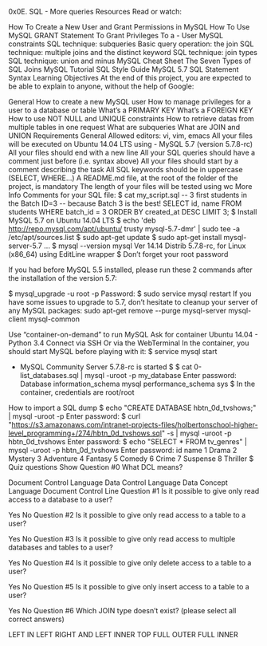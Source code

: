 0x0E. SQL - More queries
Resources
Read or watch:

How To Create a New User and Grant Permissions in MySQL
How To Use MySQL GRANT Statement To Grant Privileges To a - User
MySQL constraints
SQL technique: subqueries
Basic query operation: the join
SQL technique: multiple joins and the distinct keyword
SQL technique: join types
SQL technique: union and minus
MySQL Cheat Sheet
The Seven Types of SQL Joins
MySQL Tutorial
SQL Style Guide
MySQL 5.7 SQL Statement Syntax
Learning Objectives
At the end of this project, you are expected to be able to explain to anyone, without the help of Google:

General
How to create a new MySQL user
How to manage privileges for a user to a database or table
What’s a PRIMARY KEY
What’s a FOREIGN KEY
How to use NOT NULL and UNIQUE constraints
How to retrieve datas from multiple tables in one request
What are subqueries
What are JOIN and UNION
Requirements
General
Allowed editors: vi, vim, emacs
All your files will be executed on Ubuntu 14.04 LTS using - MySQL 5.7 (version 5.7.8-rc)
All your files should end with a new line
All your SQL queries should have a comment just before (i.e. syntax above)
All your files should start by a comment describing the task
All SQL keywords should be in uppercase (SELECT, WHERE…)
A README.md file, at the root of the folder of the project, is mandatory
The length of your files will be tested using wc
More Info
Comments for your SQL file:
$ cat my_script.sql
-- 3 first students in the Batch ID=3
-- because Batch 3 is the best!
SELECT id, name FROM students WHERE batch_id = 3 ORDER BY created_at DESC LIMIT 3;
$
Install MySQL 5.7 on Ubuntu 14.04 LTS
$ echo 'deb http://repo.mysql.com/apt/ubuntu/ trusty mysql-5.7-dmr' | sudo tee -a /etc/apt/sources.list
$ sudo apt-get update
$ sudo apt-get install mysql-server-5.7
...
$ mysql --version
mysql  Ver 14.14 Distrib 5.7.8-rc, for Linux (x86_64) using  EditLine wrapper
$
Don’t forget your root password

If you had before MySQL 5.5 installed, please run these 2 commands after the installation of the version 5.7:

$ mysql_upgrade -u root -p
Password: 
$ sudo service mysql restart
If you have some issues to upgrade to 5.7, don’t hesitate to cleanup your server of any MySQL packages: sudo apt-get remove --purge mysql-server mysql-client mysql-common

Use “container-on-demand” to run MySQL
Ask for container Ubuntu 14.04 - Python 3.4
Connect via SSH
Or via the WebTerminal
In the container, you should start MySQL before playing with it:
$ service mysql start
 * MySQL Community Server 5.7.8-rc is started
$
$ cat 0-list_databases.sql | mysql -uroot -p my_database
Enter password: 
Database
information_schema
mysql
performance_schema
sys
$
In the container, credentials are root/root

How to import a SQL dump
$ echo "CREATE DATABASE hbtn_0d_tvshows;" | mysql -uroot -p
Enter password: 
$ curl "https://s3.amazonaws.com/intranet-projects-files/holbertonschool-higher-level_programming+/274/hbtn_0d_tvshows.sql" -s | mysql -uroot -p hbtn_0d_tvshows
Enter password: 
$ echo "SELECT * FROM tv_genres" | mysql -uroot -p hbtn_0d_tvshows
Enter password: 
id  name
1   Drama
2   Mystery
3   Adventure
4   Fantasy
5   Comedy
6   Crime
7   Suspense
8   Thriller
$
Quiz questions
Show
Question #0
What DCL means?

 Document Control Language
 Data Control Language
 Data Concept Language
 Document Control Line
Question #1
Is it possible to give only read access to a database to a user?

 Yes
 No
Question #2
Is it possible to give only read access to a table to a user?

 Yes
 No
Question #3
Is it possible to give only read access to multiple databases and tables to a user?

 Yes
 No
Question #4
Is it possible to give only delete access to a table to a user?

 Yes
 No
Question #5
Is it possible to give only insert access to a table to a user?

 Yes
 No
Question #6
Which JOIN type doesn’t exist? (please select all correct answers)

 LEFT
 IN LEFT
 RIGHT AND LEFT
 INNER
 TOP
 FULL OUTER
 FULL INNER

